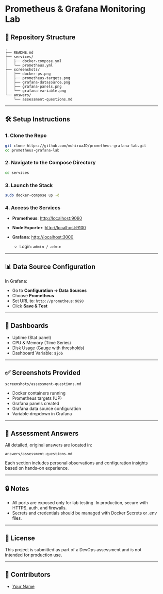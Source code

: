 # Prometheus & Grafana Monitoring Lab

## 📁 Repository Structure

```
.
├── README.md
├── services/
│   ├── docker-compose.yml
│   └── prometheus.yml
├── screenshots/
│   ├── docker-ps.png
│   ├── prometheus-targets.png
│   ├── grafana-datasource.png
│   ├── grafana-panels.png
│   └── grafana-variable.png
└── answers/
    └── assessment-questions.md
```

---

## 🛠️ Setup Instructions

### 1. Clone the Repo

```bash
git clone https://github.com/muhirwaJD/prometheus-grafana-lab.git
cd prometheus-grafana-lab
```

### 2. Navigate to the Compose Directory

```bash
cd services
```

### 3. Launch the Stack

```bash
sudo docker-compose up -d
```

### 4. Access the Services

* **Prometheus**: [http://localhost:9090](http://localhost:9090)
* **Node Exporter**: [http://localhost:9100](http://localhost:9100)
* **Grafana**: [http://localhost:3000](http://localhost:3000)

  * Login: `admin / admin`

---

## 📊 Data Source Configuration

In Grafana:

* Go to **Configuration → Data Sources**
* Choose **Prometheus**
* Set URL to: `http://prometheus:9090`
* Click **Save & Test**

---

## 🧠 Dashboards

* Uptime (Stat panel)
* CPU & Memory (Time Series)
* Disk Usage (Gauge with thresholds)
* Dashboard Variable: `$job`

---

## ✅ Screenshots Provided
```
screenshots/assessment-questions.md
```

* Docker containers running
* Prometheus targets (UP)
* Grafana panels created
* Grafana data source configuration
* Variable dropdown in Grafana

---

## 📘 Assessment Answers

All detailed, original answers are located in:

```
answers/assessment-questions.md
```

Each section includes personal observations and configuration insights based on hands-on experience.

---

## 🔒 Notes

* All ports are exposed only for lab testing. In production, secure with HTTPS, auth, and firewalls.
* Secrets and credentials should be managed with Docker Secrets or .env files.

---

## 📄 License

This project is submitted as part of a DevOps assessment and is not intended for production use.

---

## 🤝 Contributors

* [Your Name](https://github.com/muhirwaJD)

